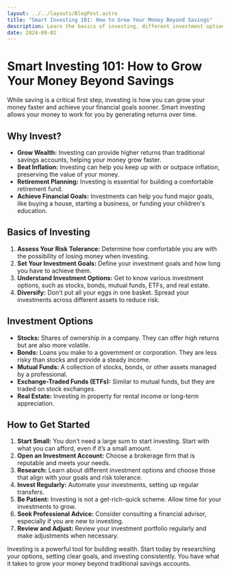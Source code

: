 ```yaml
---
layout: ../../layouts/BlogPost.astro
title: "Smart Investing 101: How to Grow Your Money Beyond Savings"
description: Learn the basics of investing, different investment options, and how to start building your investment portfolio.
date: 2024-09-02
---
```


# Smart Investing 101: How to Grow Your Money Beyond Savings

While saving is a critical first step, investing is how you can grow your money faster and achieve your financial goals sooner. Smart investing allows your money to work for you by generating returns over time.

## Why Invest?

*   **Grow Wealth:** Investing can provide higher returns than traditional savings accounts, helping your money grow faster.
*   **Beat Inflation:** Investing can help you keep up with or outpace inflation, preserving the value of your money.
*   **Retirement Planning:** Investing is essential for building a comfortable retirement fund.
*   **Achieve Financial Goals:** Investments can help you fund major goals, like buying a house, starting a business, or funding your children's education.

## Basics of Investing

1.  **Assess Your Risk Tolerance:** Determine how comfortable you are with the possibility of losing money when investing.
2.  **Set Your Investment Goals:** Define your investment goals and how long you have to achieve them.
3.  **Understand Investment Options:** Get to know various investment options, such as stocks, bonds, mutual funds, ETFs, and real estate.
4.  **Diversify:** Don't put all your eggs in one basket. Spread your investments across different assets to reduce risk.

## Investment Options

*   **Stocks:** Shares of ownership in a company. They can offer high returns but are also more volatile.
*   **Bonds:** Loans you make to a government or corporation. They are less risky than stocks and provide a steady income.
*   **Mutual Funds:** A collection of stocks, bonds, or other assets managed by a professional.
*   **Exchange-Traded Funds (ETFs):** Similar to mutual funds, but they are traded on stock exchanges.
*   **Real Estate:** Investing in property for rental income or long-term appreciation.

## How to Get Started

1.  **Start Small:** You don’t need a large sum to start investing. Start with what you can afford, even if it’s a small amount.
2.  **Open an Investment Account:** Choose a brokerage firm that is reputable and meets your needs.
3.  **Research:** Learn about different investment options and choose those that align with your goals and risk tolerance.
4.  **Invest Regularly:** Automate your investments, setting up regular transfers.
5.  **Be Patient:** Investing is not a get-rich-quick scheme. Allow time for your investments to grow.
6.  **Seek Professional Advice:** Consider consulting a financial advisor, especially if you are new to investing.
7.  **Review and Adjust:** Review your investment portfolio regularly and make adjustments when necessary.

Investing is a powerful tool for building wealth. Start today by researching your options, setting clear goals, and investing consistently. You have what it takes to grow your money beyond traditional savings accounts.